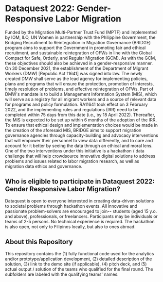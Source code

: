 # Dataquest 2022: Gender-Responsive Labor Migration

Funded by the Migration Multi-Partner Trust Fund (MPTF) and implemented by IOM, ILO, UN Women in partnership with the Philippine Government, the Bridging Recruitment to Reintegration in Migration Governance (BRIDGE) program aims to support the Government in promoting fair and ethical recruitment, and sustainable reintegration of OFWs in line with the Global Compact for Safe, Orderly, and Regular Migration (GCM). As with the GCM, these objectives should also be achieved in a gender-responsive manner.
On 30 December 2021, the establishment of the Department of Migrant Workers (DMW) [Republic Act 11641] was signed into law.  The newly created DMW shall serve as the lead agency for implementing policies, plans and programs that will ensure the protection, promotion of interests, timely resolution of problems, and effective reintegration of OFWs.  Part of DMW's mandate is to build a Management Information System (MIS), which will serve as a registry for all migrant workers and a source of relevant data for programs and policy formulation.  RA11641 took effect on 3 February 2022, and the implementing rules and regulations (IRR) need to be completed within 75 days from this date (i.e., by 18 April 2022). Thereafter, the MIS is expected to be set up within 6 months of the adoption of the IRR.
To ensure that ethical design and implementation choices would be made in the creation of the aforesaid MIS, BRIDGE aims to support migration governance agencies through capacity-building and advocacy interventions that will empower their personnel to view data differently, and to care and account for it better by seeing the data through an ethical and moral lens.  One of the two interventions under this initiative is a hackathon / data challenge that will help crowdsource innovative digital solutions to address problems and issues related to labor migration research, as well as migration data ethics and governance.  

## Who is eligible to participate in Dataquest 2022: Gender Responsive Labor Migration?

Dataquest is open to everyone interested in creating data-driven solutions to societal problems through hackathon events.  All innovative and passionate problem-solvers are encouraged to join-- students (aged 15 y.o. and above), professionals, or freelancers.  Participants may be individuals or teams of 2-5 persons.  No technical experience is required. The hackathon is also open, not only to Filipinos locally, but also to ones abroad.

## About this Repository

This repository contains the (1) fully functional code used for the analytics and/or prototype/application development, (2) detailed description of the solution, (3) link to the demo site (if applicable), (4) pitch deck, and (5) actual output / solution of the teams who qualified for the final round.  The subfolders are labeled with the qualifying teams' names.







